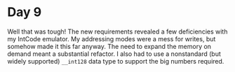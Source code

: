 # Day 9

Well that was tough! The new requirements revealed a few deficiencies with my IntCode emulator. My addressing modes were a mess for writes, but somehow made it this far anyway. The need to expand the memory on demand meant a substantial refactor. I also had to use a nonstandard (but widely supported) `__int128` data type to support the big numbers required.
